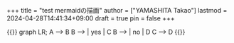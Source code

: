 +++
title = "test mermaidの描画"
author = ["YAMASHITA Takao"]
lastmod = 2024-04-28T14:41:34+09:00
draft = true
pin = false
+++

{{<mermaid>}}
graph LR;
  A --> B
  B --> | yes | C
  B --> | no  | D
  C --> D
{{</mermaid>}}
